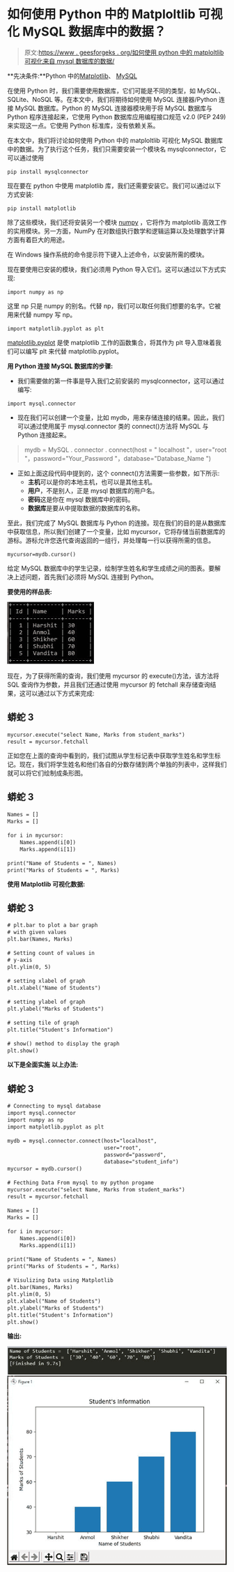 # 如何使用 Python 中的 Matploltlib 可视化 MySQL 数据库中的数据？

> 原文:[https://www . geesforgeks . org/如何使用 python 中的 matploltlib 可视化来自 mysql 数据库的数据/](https://www.geeksforgeeks.org/how-to-visualize-data-from-mysql-database-by-using-matploltlib-in-python/)

**先决条件:**Python 中的[Matplotlib](https://www.geeksforgeeks.org/python-introduction-matplotlib/)、 [MySQL](https://www.geeksforgeeks.org/mysql-common-mysql-queries/)

在使用 Python 时，我们需要使用数据库，它们可能是不同的类型，如 MySQL、SQLite、NoSQL 等。在本文中，我们将期待如何使用 MySQL 连接器/Python 连接 MySQL 数据库。Python 的 MySQL 连接器模块用于将 MySQL 数据库与 Python 程序连接起来，它使用 Python 数据库应用编程接口规范 v2.0 (PEP 249)来实现这一点。它使用 Python 标准库，没有依赖关系。

在本文中，我们将讨论如何使用 Python 中的 matploltlib 可视化 MySQL 数据库中的数据。为了执行这个任务，我们只需要安装一个模块名 mysqlconnector，它可以通过使用

```
pip install mysqlconnector
```

现在要在 python 中使用 matplotlib 库，我们还需要安装它。我们可以通过以下方式安装:

```
pip install matplotlib
```

除了这些模块，我们还将安装另一个模块 [numpy](https://www.geeksforgeeks.org/python-numpy-tutorial/) ，它将作为 matplotlib 高效工作的实用模块。另一方面，NumPy 在对数组执行数学和逻辑运算以及处理数学计算方面有着巨大的用途。

在 Windows 操作系统的命令提示符下键入上述命令，以安装所需的模块。

现在要使用已安装的模块，我们必须用 Python 导入它们。这可以通过以下方式实现:

```
import numpy as np 
```

这里 np 只是 numpy 的别名。代替 np，我们可以取任何我们想要的名字。它被用来代替 numpy 写 np。

```
import matplotlib.pyplot as plt  
```

[matplotlib.pyplot](https://www.geeksforgeeks.org/pyplot-in-matplotlib/) 是使 matplotlib 工作的函数集合，将其作为 plt 导入意味着我们可以编写 plt 来代替 matplotlib.pyplot。

**用 Python 连接 MySQL 数据库的步骤:**

*   我们需要做的第一件事是导入我们之前安装的 mysqlconnector，这可以通过编写:

```
import mysql.connector
```

*   现在我们可以创建一个变量，比如 mydb，用来存储连接的结果。因此，我们可以通过使用属于 mysql.connector 类的 connect()方法将 MySQL 与 Python 连接起来。

> mydb = MySQL . connector . connect(host = " localhost "，user="root "，password="Your_Password "，database="Database_Name ")

*   正如上面这段代码中提到的，这个 connect()方法需要一些参数，如下所示:
    *   **主机**可以是你的本地主机，也可以是其他主机。
    *   **用户**，不是别人，正是 mysql 数据库的用户名。
    *   **密码**这是你在 mysql 数据库中的密码。
    *   **数据库**是要从中提取数据的数据库的名称。

至此，我们完成了 MySQL 数据库与 Python 的连接。现在我们的目的是从数据库中获取信息，所以我们创建了一个变量，比如 mycursor，它将存储当前数据库的游标。游标允许您迭代查询返回的一组行，并处理每一行以获得所需的信息。

```
mycursor=mydb.cursor()
```

给定 MySQL 数据库中的学生记录，绘制学生姓名和学生成绩之间的图表。要解决上述问题，首先我们必须将 MySQL 连接到 Python。

**要使用的样品表:**

![](img/1948c2b988af659b53e3c7e52fd3f60f.png)

现在，为了获得所需的查询，我们使用 mycursor 的 execute()方法，该方法将 SQL 查询作为参数，并且我们还通过使用 mycursor 的 fetchall 来存储查询结果，这可以通过以下方式来完成:

## 蟒蛇 3

```
mycursor.execute("select Name, Marks from student_marks")
result = mycursor.fetchall
```

正如您在上面的查询中看到的，我们试图从学生标记表中获取学生姓名和学生标记。现在，我们将学生姓名和他们各自的分数存储到两个单独的列表中，这样我们就可以将它们绘制成条形图。

## 蟒蛇 3

```
Names = []
Marks = []

for i in mycursor:
    Names.append(i[0])
    Marks.append(i[1])

print("Name of Students = ", Names)
print("Marks of Students = ", Marks)
```

**使用 Matplotlib 可视化数据:**

## 蟒蛇 3

```
# plt.bar to plot a bar graph 
# with given values
plt.bar(Names, Marks)

# Setting count of values in 
# y-axis
plt.ylim(0, 5)

# setting xlabel of graph
plt.xlabel("Name of Students")

# setting ylabel of graph
plt.ylabel("Marks of Students")

# setting tile of graph
plt.title("Student's Information")

# show() method to display the graph
plt.show()
```

**以下是全面实施** **以上办法:**

## 蟒蛇 3

```
# Connecting to mysql database
import mysql.connector
import numpy as np
import matplotlib.pyplot as plt

mydb = mysql.connector.connect(host="localhost", 
                               user="root", 
                               password="password", 
                               database="student_info")
mycursor = mydb.cursor()

# Fecthing Data From mysql to my python progame
mycursor.execute("select Name, Marks from student_marks")
result = mycursor.fetchall

Names = []
Marks = []

for i in mycursor:
    Names.append(i[0])
    Marks.append(i[1])

print("Name of Students = ", Names)
print("Marks of Students = ", Marks)

# Visulizing Data using Matplotlib
plt.bar(Names, Marks)
plt.ylim(0, 5)
plt.xlabel("Name of Students")
plt.ylabel("Marks of Students")
plt.title("Student's Information")
plt.show()
```

**输出:**

![](img/671abcc8f34d565856a20fdde89d0583.png) ![](img/c68911d388e4368342920d086f40f223.png)